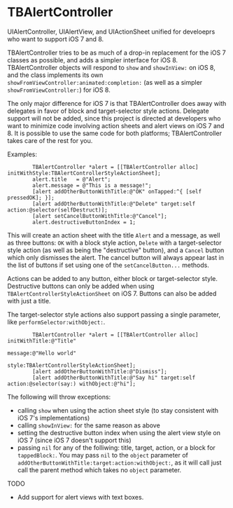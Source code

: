 TBAlertController
=================

UIAlertController, UIAlertView, and UIActionSheet unified for develoeprs who want to support iOS 7 and 8.

TBAlertController tries to be as much of a drop-in replacement for the iOS 7 classes as possible, and adds a simpler interface for iOS 8. TBAlertController objects will respond to `show` and `showInView:` on iOS 8, and the class implements its own `showFromViewController:animated:completion:` (as well as a simpler `showFromViewController:`) for iOS 8.

The only major difference for iOS 7 is that TBAlertController does away with delegates in favor of block and target-selector style actions. Delegate support will not be added, since this project is directed at developers who want to minimize code involving action sheets and alert views on iOS 7 and 8. It is possible to use the same code for both platforms; TBAlertController takes care of the rest for you.

Examples:

            TBAlertController *alert = [[TBAlertController alloc] initWithStyle:TBAlertControllerStyleActionSheet];
            alert.title   = @"Alert";
            alert.message = @"This is a message!";
            [alert addOtherButtonWithTitle:@"OK" onTapped:^{ [self pressedOK]; }];
            [alert addOtherButtonWithTitle:@"Delete" target:self action:@selector(selfDestruct)];
            [alert setCancelButtonWithTitle:@"Cancel"];
            alert.destructiveButtonIndex = 1;

This will create an action sheet with the title `Alert` and a message, as well as three buttons: `OK` with a block style action, `Delete` with a target-selector style action (as well as being the "destructive" button), and a `Cancel` button which only dismisses the alert. The cancel button will always appear last in the list of buttons if set using one of the `setCancelButton...` methods.

Actions can be added to any button, either block or target-selector style. Destructive buttons can only be added when using `TBAlertControllerStyleActionSheet` on iOS 7. Buttons can also be added with just a title.

The target-selector style actions also support passing a single parameter, like `performSelector:withObject:`.

            TBAlertController *alert = [[TBAlertController alloc] initWithTitle:@"Title"
                                                                        message:@"Hello world"
                                                                          style:TBAlertControllerStyleActionSheet];
            [alert addOtherButtonWithTitle:@"Dismiss"];
            [alert addOtherButtonWithTitle:@"Say hi" target:self action:@selector(say:) withObject:@"hi"];

The following will throw exceptions:
- calling `show` when using the action sheet style (to stay consistent with iOS 7's implementations)
- calling `showInView:` for the same reason as above
- setting the destructive button index when using the alert view style on iOS 7 (since iOS 7 doesn't support this)
- passing `nil` for any of the folliwing: title, target, action, or a block for `tappedBlock:`. You may pass `nil` to the `object` parameter of `addOtherButtonWithTitle:target:action:withObject:`, as it will call just call the parent method which takes no `object` parameter.

TODO
- Add support for alert views with text boxes.
